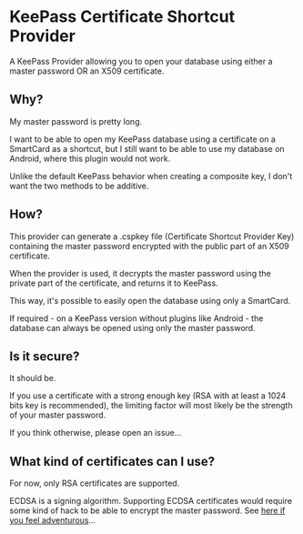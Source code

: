 # KeePass Certificate Shortcut Provider

A KeePass Provider allowing you to open your database using either a master password OR an X509 certificate.

## Why?

My master password is pretty long.

I want to be able to open my KeePass database using a certificate on a SmartCard as a shortcut, but I still want to be able to use my database on Android, where this plugin would not work.

Unlike the default KeePass behavior when creating a composite key, I don't want the two methods to be additive.

## How?

This provider can generate a .cspkey file (Certificate Shortcut Provider Key) containing the master password encrypted with the public part of an X509 certificate.

When the provider is used, it decrypts the master password using the private part of the certificate, and returns it to KeePass.

This way, it's possible to easily open the database using only a SmartCard.

If required - on a KeePass version without plugins like Android - the database can always be opened using only the master password.

## Is it secure?

It should be.

If you use a certificate with a strong enough key (RSA with at least a 1024 bits key is recommended), the limiting factor will most likely be the strength of your master password.

If you think otherwise, please open an issue...

## What kind of certificates can I use?

For now, only RSA certificates are supported.

ECDSA is a signing algorithm. Supporting ECDSA certificates would require some kind of hack to be able to encrypt the master password.
See [here if you feel adventurous](https://stackoverflow.com/questions/47116611/how-can-i-encrypt-data-using-a-public-key-from-ecc-x509-certificate-in-net-fram)...
